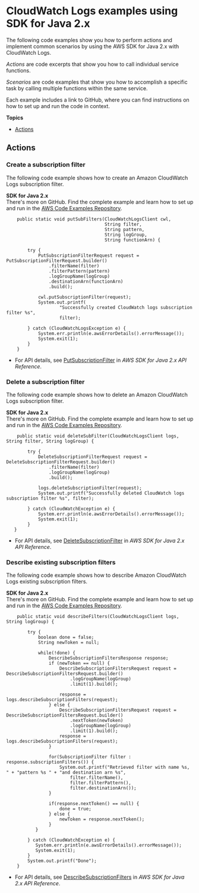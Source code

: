 # CloudWatch Logs examples using SDK for Java 2\.x<a name="java_cloudwatch-logs_code_examples"></a>

The following code examples show you how to perform actions and implement common scenarios by using the AWS SDK for Java 2\.x with CloudWatch Logs\.

*Actions* are code excerpts that show you how to call individual service functions\.

*Scenarios* are code examples that show you how to accomplish a specific task by calling multiple functions within the same service\.

Each example includes a link to GitHub, where you can find instructions on how to set up and run the code in context\.

**Topics**
+ [Actions](#actions)

## Actions<a name="actions"></a>

### Create a subscription filter<a name="cloudwatch-logs_PutSubscriptionFilter_java_topic"></a>

The following code example shows how to create an Amazon CloudWatch Logs subscription filter\.

**SDK for Java 2\.x**  
 There's more on GitHub\. Find the complete example and learn how to set up and run in the [AWS Code Examples Repository](https://github.com/awsdocs/aws-doc-sdk-examples/tree/main/javav2/example_code/cloudwatch#readme)\. 
  

```
    public static void putSubFilters(CloudWatchLogsClient cwl,
                                     String filter,
                                     String pattern,
                                     String logGroup,
                                     String functionArn) {

        try {
            PutSubscriptionFilterRequest request = PutSubscriptionFilterRequest.builder()
                .filterName(filter)
                .filterPattern(pattern)
                .logGroupName(logGroup)
                .destinationArn(functionArn)
                .build();

            cwl.putSubscriptionFilter(request);
            System.out.printf(
                    "Successfully created CloudWatch logs subscription filter %s",
                    filter);

        } catch (CloudWatchLogsException e) {
            System.err.println(e.awsErrorDetails().errorMessage());
            System.exit(1);
        }
    }
```
+  For API details, see [PutSubscriptionFilter](https://docs.aws.amazon.com/goto/SdkForJavaV2/logs-2014-03-28/PutSubscriptionFilter) in *AWS SDK for Java 2\.x API Reference*\. 

### Delete a subscription filter<a name="cloudwatch-logs_DeleteSubscriptionFilter_java_topic"></a>

The following code example shows how to delete an Amazon CloudWatch Logs subscription filter\.

**SDK for Java 2\.x**  
 There's more on GitHub\. Find the complete example and learn how to set up and run in the [AWS Code Examples Repository](https://github.com/awsdocs/aws-doc-sdk-examples/tree/main/javav2/example_code/cloudwatch#readme)\. 
  

```
    public static void deleteSubFilter(CloudWatchLogsClient logs, String filter, String logGroup) {

        try {
            DeleteSubscriptionFilterRequest request = DeleteSubscriptionFilterRequest.builder()
                .filterName(filter)
                .logGroupName(logGroup)
                .build();

            logs.deleteSubscriptionFilter(request);
            System.out.printf("Successfully deleted CloudWatch logs subscription filter %s", filter);

        } catch (CloudWatchException e) {
            System.err.println(e.awsErrorDetails().errorMessage());
            System.exit(1);
        }
   }
```
+  For API details, see [DeleteSubscriptionFilter](https://docs.aws.amazon.com/goto/SdkForJavaV2/logs-2014-03-28/DeleteSubscriptionFilter) in *AWS SDK for Java 2\.x API Reference*\. 

### Describe existing subscription filters<a name="cloudwatch-logs_DescribeSubscriptionFilters_java_topic"></a>

The following code example shows how to describe Amazon CloudWatch Logs existing subscription filters\.

**SDK for Java 2\.x**  
 There's more on GitHub\. Find the complete example and learn how to set up and run in the [AWS Code Examples Repository](https://github.com/awsdocs/aws-doc-sdk-examples/tree/main/javav2/example_code/cloudwatch#readme)\. 
  

```
    public static void describeFilters(CloudWatchLogsClient logs, String logGroup) {

        try {
            boolean done = false;
            String newToken = null;

            while(!done) {
                DescribeSubscriptionFiltersResponse response;
                if (newToken == null) {
                    DescribeSubscriptionFiltersRequest request = DescribeSubscriptionFiltersRequest.builder()
                        .logGroupName(logGroup)
                        .limit(1).build();

                    response = logs.describeSubscriptionFilters(request);
                } else {
                    DescribeSubscriptionFiltersRequest request = DescribeSubscriptionFiltersRequest.builder()
                        .nextToken(newToken)
                        .logGroupName(logGroup)
                        .limit(1).build();
                    response = logs.describeSubscriptionFilters(request);
                }

                for(SubscriptionFilter filter : response.subscriptionFilters()) {
                    System.out.printf("Retrieved filter with name %s, " + "pattern %s " + "and destination arn %s",
                        filter.filterName(),
                        filter.filterPattern(),
                        filter.destinationArn());
                }

                if(response.nextToken() == null) {
                    done = true;
                } else {
                    newToken = response.nextToken();
                }
           }

        } catch (CloudWatchException e) {
           System.err.println(e.awsErrorDetails().errorMessage());
           System.exit(1);
        }
        System.out.printf("Done");
    }
```
+  For API details, see [DescribeSubscriptionFilters](https://docs.aws.amazon.com/goto/SdkForJavaV2/logs-2014-03-28/DescribeSubscriptionFilters) in *AWS SDK for Java 2\.x API Reference*\. 